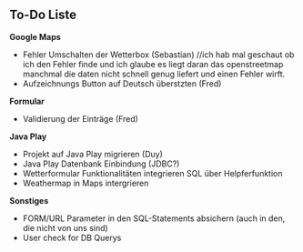 <h2>To-Do Liste</h2>

<b>Google Maps</b>
<ul>
<li>Fehler Umschalten der Wetterbox (Sebastian) //ich hab mal geschaut ob ich den Fehler finde und ich glaube es liegt daran das openstreetmap manchmal die daten nicht schnell genug liefert und einen Fehler wirft.</li>
<li>Aufzeichnungs Button auf Deutsch überstzten (Fred)</li>
</ul>

<b>Formular</b>
<ul>
<li>Validierung der Einträge (Fred)</li>
</ul>

<b>Java Play</b>
<ul>
<li>Projekt auf Java Play migrieren (Duy)</li>
<li>Java Play Datenbank Einbindung (JDBC?)</li>
<li>Wetterformular Funktionalitäten integrieren SQL über Helpferfunktion</li>
<li>Weathermap in Maps intergrieren</li>
</ul>


<b>Sonstiges</b>
<ul>
<li>FORM/URL Parameter in den SQL-Statements absichern (auch in den, die nicht von uns sind)</li>
<li>User check for DB Querys  </li>
</ul>
